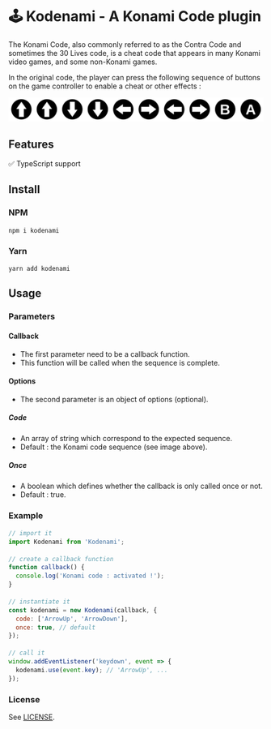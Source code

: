 # 🕹 Kodenami - A Konami Code plugin

The Konami Code, also commonly referred to as the Contra Code and sometimes the 30 Lives code, is a cheat code that appears in many Konami video games, and some non-Konami games.

In the original code, the player can press the following sequence of buttons on the game controller to enable a cheat or other effects :

![Konami Code](konami-code.svg)

## Features

✅ TypeScript support

## Install

### NPM

```
npm i kodenami
```

### Yarn

```
yarn add kodenami
```

## Usage

### Parameters

#### Callback

- The first parameter need to be a callback function.
- This function will be called when the sequence is complete.

#### Options

- The second parameter is an object of options (optional).

##### Code

- An array of string which correspond to the expected sequence.
- Default : the Konami code sequence (see image above).

##### Once

- A boolean which defines whether the callback is only called once or not.
- Default : true.

### Example

```js
// import it
import Kodenami from 'Kodenami';

// create a callback function
function callback() {
  console.log('Konami code : activated !');
}

// instantiate it
const kodenami = new Kodenami(callback, {
  code: ['ArrowUp', 'ArrowDown'],
  once: true, // default
});

// call it
window.addEventListener('keydown', event => {
  kodenami.use(event.key); // 'ArrowUp', ...
});
```

### License

See [LICENSE](LICENSE).
